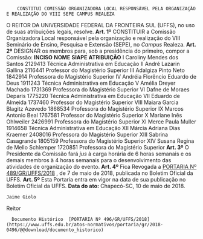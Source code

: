         CONSTITUI COMISSÃO ORGANIZADORA LOCAL RESPONSÁVEL PELA ORGANIZAÇÃO E REALIZAÇÃO DO VIII SEPE CAMPUS REALEZA  

 O REITOR DA UNIVERSIDADE FEDERAL DA FRONTEIRA SUL (UFFS), no uso de suas atribuições legais, resolve.     **Art. 1º** CONSTITUIR a Comissão Organizadora Local responsável pela organização e realização do VIII Seminário de Ensino, Pesquisa e Extensão (SEPE), no *Campus* Realeza.     **Art. 2º** DESIGNAR os membros para, sob a presidência do primeiro, compor a Comissão:      **INCISO**      **NOME**      **SIAPE**      **ATRIBUIÇÃO**       I    Caroliny Mendes dos Santos    2129413    Técnica Administrativa em Educação      II    André Lazarin Gallina    2116441    Professor do Magistério Superior      III    Adalgiza Pinto Neto    1842914    Professora do Magistério Superior      IV    Andréia Florêncio Eduardo de Deus    1911243    Técnica Administrativa em Educação      V    Amélia Dreyer Machado    1731369    Professora do Magistério Superior      VI    Dafne de Moraes Deparis    1775220    Técnica Administrativa em Educação      VII    Eduardo de Almeida    1737460    Professor do Magistério Superior      VIII    Maiara Garcia Blagitz Azevedo    1868534    Professora do Magistério Superior      IX    Marcos Antonio Beal    1767581    Professor do Magistério Superior      X    Mariane Inês Ohlweiler    2426991    Professora do Magistério Superior      XI    Merce Paula Muller    1914658    Técnica Administrativa em Educação      XII    Márcia Adriana Dias Kraemer    2408016    Professora do Magistério Superior      XIII    Sabrina Casagrande    1805159    Professora do Magistério Superior      XIV    Susana Regina de Mello Schlemper    1720851    Professora do Magistério Superior        **Art. 3º** O Presidente da Comissão fará *jus* à carga horária de 6 horas semanais e os demais membros à 4 horas semanais para o desenvolvimento das atividades de organização do evento.     **Art. 4º** Fica Revogada a [PORTARIA Nº 489/GR/UFFS/2018](https://www.uffs.edu.br/atos-normativos/portaria/gr/2018-0489)  , de 7 de maio de 2018, publicada no Boletim Oficial da UFFS.     **Art. 5º** Esta Portaria entra em vigor na data de sua publicação no Boletim Oficial da UFFS.       **Data do ato:** Chapecó-SC, 10 de maio de 2018.   
 

    Jaime Giolo   
 Reitor 

      Documento Histórico  [PORTARIA Nº 496/GR/UFFS/2018](https://www.uffs.edu.br/atos-normativos/portaria/gr/2018-0496/@@download/documento_historico)     
      